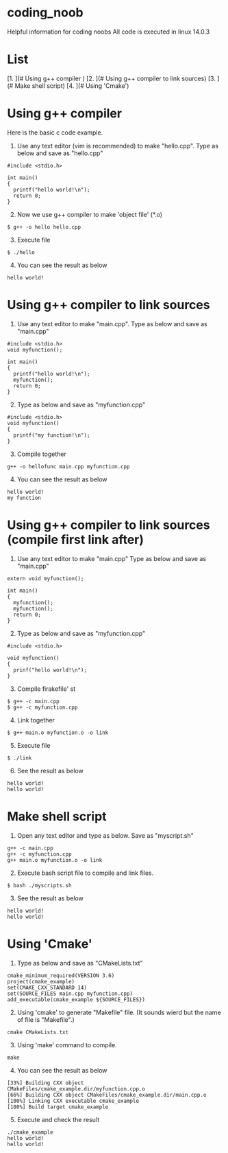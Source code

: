 # coding_noob
Helpful information for coding noobs
All code is executed in linux 14.0.3

# List 

[1. ](# Using g++ compiler )
[2. ](# Using g++ compiler to link sources) 
[3. ](# Make shell script)
[4. ](# Using 'Cmake')

# Using g++ compiler 
Here is the basic c code example. 

1. Use any text editor (vim is recommended) to make "hello.cpp". Type as below and save as "hello.cpp"
```
#include <stdio.h>

int main()
{
  printf("hello world!\n");
  return 0;
}
```
2. Now we use g++ compiler to make 'object file' (\*.o)
```
$ g++ -o hello hello.cpp 
```
3. Execute file 
```
$ ./hello
```
4. You can see the result as below
```
hello world!
```

# Using g++ compiler to link sources
1. Use any text editor to make "main.cpp". Type as below and save as "main.cpp"
```
#include <stdio.h>
void myfunction();

int main()
{
  printf("hello world!\n");
  myfunction();
  return 0;
}
```
2. Type as below and save as "myfunction.cpp"
```
#include <stdio.h>
void myfunction()
{
  printf("my function!\n");
}
```
3. Compile together 
```
g++ -o hellofunc main.cpp myfunction.cpp
```

4. You can see the result as below
```
hello world!
my function
```
# Using g++ compiler to link sources (compile first link after)
1. Use any text editor to make "main.cpp" Type as below and save as "main.cpp"
```
extern void myfunction();

int main()
{
  myfunction();
  myfunction();
  return 0;
}
```
2. Type as below and save as "myfunction.cpp"
```
#include <stdio.h>

void myfunction()
{
  prinf("hello world!\n");
}
```
3. Compile firakefile'
st 
```
$ g++ -c main.cpp
$ g++ -c myfunction.cpp
```
4. Link together 
```
$ g++ main.o myfunction.o -o link
```
5. Execute file
```
$ ./link
```
6. See the result as below
```
hello world!
hello world!
```

# Make shell script
1. Open any text editor and type as below. Save as "myscript.sh"
```
g++ -c main.cpp
g++ -c myfunction.cpp
g++ main.o myfunction.o -o link
```

2. Execute bash script file to compile and link files.
```
$ bash ./myscripts.sh
```

3. See the result as below
```
hello world!
hello world!
```

# Using 'Cmake'
1. Type as below and save as "CMakeLists.txt"
```
cmake_minimum_required(VERSION 3.6)
project(cmake_example)
set(CMAKE_CXX_STANDARD 14)
set(SOURCE_FILES main.cpp myfunction.cpp)
add_executable(cmake_example ${SOURCE_FILES})
```
2. Using 'cmake' to generate "Makefile" file. (It sounds wierd but the name of file is "Makefile".)
```
cmake CMakeLists.txt
```
3. Using 'make' command to compile.
```
make
```
4. You can see the result as below
```
[33%] Building CXX object CMakeFiles/cmake_example.dir/myfunction.cpp.o
[66%] Building CXX object CMakeFiles/cmake_example.dir/main.cpp.o
[100%] Linking CXX executable cmake_example
[100%] Build target cmake_example
```
5. Execute and check the result
```
./cmake_example
hello world!
hello world!
```
